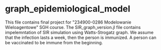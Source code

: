 # graph_epidemiological_model
This file contains final project for "234900-0286 Modelowanie Wieloagentowe" SGH course. The SIR_graph_version.jl file contains impelemntation of SIR simulation using Watts-Strogatz graph. 
We assume that the infection lasts a week, then the person is immunized.
A person can be vaccinated to be immune from the beginning. 
